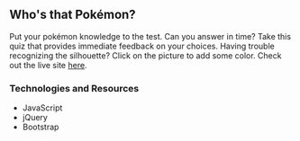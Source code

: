 ## Who's that Pokémon?
Put your pokémon knowledge to the test. Can you answer in time? Take this quiz that provides immediate feedback on your choices. Having trouble recognizing the silhouette? Click on the picture to add some color.
Check out the live site [here](https://cmlinac.github.io/WhosThatPokemon/). 

### Technologies and Resources
- JavaScript
- jQuery
- Bootstrap
